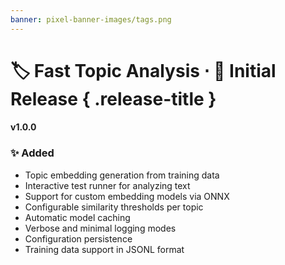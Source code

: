 ```yaml
---
banner: pixel-banner-images/tags.png
---
```


# 🏷️ Fast Topic Analysis ⋅ 🚀 Initial Release { .release-title }

#### v1.0.0

### ✨ Added

- Topic embedding generation from training data
- Interactive test runner for analyzing text
- Support for custom embedding models via ONNX
- Configurable similarity thresholds per topic
- Automatic model caching
- Verbose and minimal logging modes
- Configuration persistence
- Training data support in JSONL format